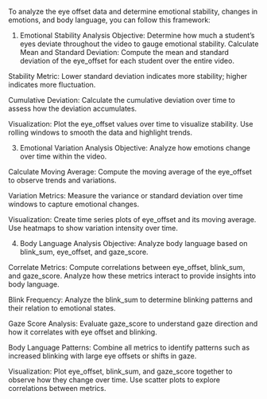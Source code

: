 To analyze the eye offset data and determine emotional stability, changes in emotions, and body language, you can follow this framework:
1. Emotional Stability Analysis
Objective: Determine how much a student’s eyes deviate throughout the video to gauge emotional stability.
Calculate Mean and Standard Deviation:
Compute the mean and standard deviation of the eye_offset for each student over the entire video.

Stability Metric: Lower standard deviation indicates more stability; higher indicates more fluctuation.

Cumulative Deviation:
Calculate the cumulative deviation over time to assess how the deviation accumulates.

Visualization:
Plot the eye_offset values over time to visualize stability.
Use rolling windows to smooth the data and highlight trends.

3. Emotional Variation Analysis
Objective: Analyze how emotions change over time within the video.

Calculate Moving Average:
Compute the moving average of the eye_offset to observe trends and variations.

Variation Metrics:
Measure the variance or standard deviation over time windows to capture emotional changes.

Visualization:
Create time series plots of eye_offset and its moving average.
Use heatmaps to show variation intensity over time.

4. Body Language Analysis
Objective: Analyze body language based on blink_sum, eye_offset, and gaze_score.

Correlate Metrics:
Compute correlations between eye_offset, blink_sum, and gaze_score.
Analyze how these metrics interact to provide insights into body language.

Blink Frequency:
Analyze the blink_sum to determine blinking patterns and their relation to emotional states.

Gaze Score Analysis:
Evaluate gaze_score to understand gaze direction and how it correlates with eye offset and blinking.

Body Language Patterns:
Combine all metrics to identify patterns such as increased blinking with large eye offsets or shifts in gaze.

Visualization:
Plot eye_offset, blink_sum, and gaze_score together to observe how they change over time.
Use scatter plots to explore correlations between metrics.